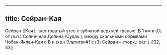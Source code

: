 
---
title: Сейран-Кая
---
Сейран-⟦Кая⟧
: желтоватый утес с зубчатой верхней гранью. В 1 км к ⦅С⦆ от ⦅н.п.⦆ Солнечная Долина ⦅Судак.⦆, между скальными обрывами Чобан-Яклан-Кая с В и ⦅хр.⦆ Эльтиген#1 с ⦅З⦆ Сейран – ⦅тюрк.⦆ ⦅и.л.⦆ ⦃З2, З3⦄.
